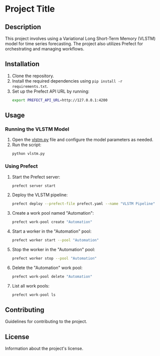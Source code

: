 # Project Title

## Description
This project involves using a Variational Long Short-Term Memory (VLSTM) model for time series forecasting. The project also utilizes Prefect for orchestrating and managing workflows.

## Installation
1. Clone the repository.
2. Install the required dependencies using `pip install -r requirements.txt`.
3. Set up the Prefect API URL by running:
    ```sh
    export PREFECT_API_URL=http://127.0.0.1:4200
    ```

## Usage
### Running the VLSTM Model
1. Open the [vlstm.py](http://_vscodecontentref_/0) file and configure the model parameters as needed.
2. Run the script:
    ```sh
    python vlstm.py
    ```

### Using Prefect
1. Start the Prefect server:
    ```sh
    prefect server start
    ```
2. Deploy the VLSTM pipeline:
    ```sh
    prefect deploy --prefect-file prefect.yaml --name "VLSTM Pipeline"
    ```
3. Create a work pool named "Automation":
    ```sh
    prefect work-pool create "Automation"
    ```
4. Start a worker in the "Automation" pool:
    ```sh
    prefect worker start --pool "Automation"
    ```
5. Stop the worker in the "Automation" pool:
    ```sh
    prefect worker stop --pool "Automation"
    ```
6. Delete the "Automation" work pool:
    ```sh
    prefect work-pool delete "Automation"
    ```
7. List all work pools:
    ```sh
    prefect work-pool ls
    ```

## Contributing
Guidelines for contributing to the project.

## License
Information about the project's license.
